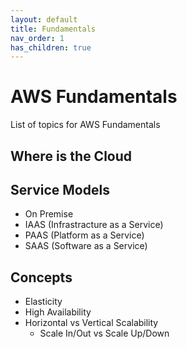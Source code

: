 ```yaml
---
layout: default
title: Fundamentals
nav_order: 1
has_children: true
---
```


# AWS Fundamentals
List of topics for AWS Fundamentals

## Where is the Cloud

## Service Models
- On Premise
- IAAS (Infrastracture as a Service)
- PAAS (Platform as a Service)
- SAAS (Software as a Service)

## Concepts
- Elasticity
- High Availability
- Horizontal vs Vertical Scalability
    - Scale In/Out vs Scale Up/Down